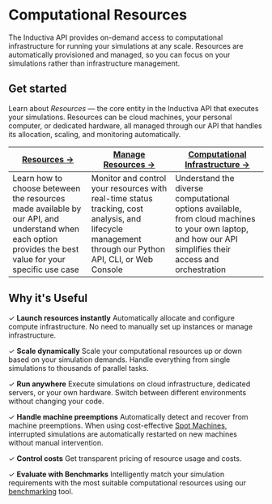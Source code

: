 # Computational Resources
The Inductiva API provides on-demand access to computational infrastructure for running your simulations at any scale. Resources are automatically provisioned and managed, so you can focus on your simulations rather than infrastructure management.

## Get started
Learn about _Resources_ — the core entity in the Inductiva API that executes your simulations. Resources can be cloud machines, your personal computer, or dedicated hardware, all managed through our API that handles its allocation, scaling, and monitoring automatically.

| **[Resources →](shared-dedicated-resources.md)** | **[Manage Resources →](manage-computational-resources.md)** | **[Computational Infrastructure →](computational-infrastructure.md)** |
|---|---|---|
| Learn how to choose beteween the resources made available by our API, and understand when each option provides the best value for your specific use case | Monitor and control your resources with real-time status tracking, cost analysis, and lifecycle management through our Python API, CLI, or Web Console | Understand the diverse computational options available, from cloud machines to your own laptop, and how our API simplifies their access and orchestration |

## Why it's Useful
✓ **Launch resources instantly** Automatically allocate and configure compute infrastructure. No need to manually set up instances or manage infrastructure.

✓ **Scale dynamically** Scale your computational resources up or down based on your simulation demands. Handle everything from single simulations to thousands of parallel tasks.

✓ **Run anywhere** Execute simulations on cloud infrastructure, dedicated servers, or your own hardware. Switch between different environments without changing your code.

✓ **Handle machine preemptions** Automatically detect and recover from machine preemptions. When using cost-effective [Spot Machines](spot-machines.md), interrupted simulations are automatically restarted on new machines without manual intervention.

✓ **Control costs** Get transparent pricing of resource usage and costs.

✓ **Evaluate with Benchmarks** Intelligently match your simulation requirements with the most suitable computational resources using our [benchmarking](../intro/benchmarking.md) tool.